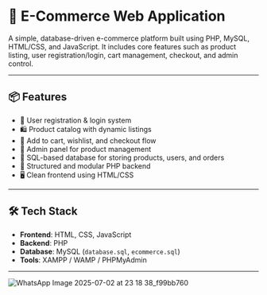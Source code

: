 # 🛒 E-Commerce Web Application

A simple, database-driven e-commerce platform built using PHP, MySQL, HTML/CSS, and JavaScript. It includes core features such as product listing, user registration/login, cart management, checkout, and admin control.

---

## 📦 Features

- 🧾 User registration & login system  
- 🛍️ Product catalog with dynamic listings  
- 🛒 Add to cart, wishlist, and checkout flow  
- 👤 Admin panel for product management  
- 📂 SQL-based database for storing products, users, and orders  
- 🧠 Structured and modular PHP backend  
- 🖥️ Clean frontend using HTML/CSS  

---

## 🛠️ Tech Stack

- **Frontend**: HTML, CSS, JavaScript  
- **Backend**: PHP  
- **Database**: MySQL (`database.sql`, `ecommerce.sql`)  
- **Tools**: XAMPP / WAMP / PHPMyAdmin  

---

![WhatsApp Image 2025-07-02 at 23 18 38_f99bb760](https://github.com/user-attachments/assets/af9c2daf-1069-4c71-8b83-b69da7a85f16)
